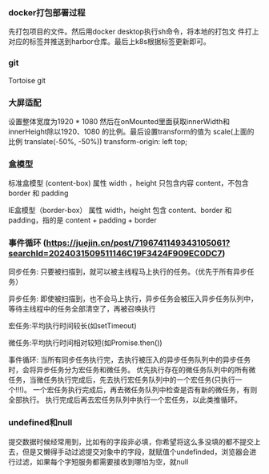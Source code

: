 ### docker打包部署过程
先打包项目的文件。然后用docker desktop执行sh命令，将本地的打包文
件打上对应的标签并推送到harbor仓库。最后上k8s根据标签更新即可。

### git
Tortoise git

### 大屏适配 
设置整体宽度为1920 * 1080
然后在onMounted里面获取innerWidth和innerHeight除以1920、1080
的比例。最后设置transform的值为 scale(上面的比例 translate(-50%, -50%))
transform-origin: left top;

### 盒模型
标准盒模型 (content-box)
属性 width ，height 只包含内容 content，不包含 border 和 padding

IE盒模型（border-box）
属性 width，height 包含 content、border 和 padding，指的是 content + padding + border

### 事件循环 (https://juejin.cn/post/7196741149343105061?searchId=2024031509511146C19F3424F909EC0DC7)
同步任务:
只要被扫描到，就可以被主线程马上执行的任务。（优先于所有异步任务）

异步任务:
即使被扫描到，也不会马上执行，异步任务会被压入异步任务队列中，等待主线程中的任务全部清空了，再被召唤执行

宏任务:平均执行时间较长(如setTimeout)

微任务:平均执行时间相对较短(如Promise.then())

事件循环: 
当所有同步任务执行完，去执行被压入的异步任务队列中的异步任务时，会将异步任务分为宏任务和微任务。
优先执行存在的微任务队列中的所有微任务，当微任务执行完成后，先去执行宏任务队列中的一个宏任务(只执行一个!!!)。
一个宏任务执行完成后，再去微任务队列中检查是否有新的微任务，有则全部执行。
执行完成后再去宏任务队列中执行一个宏任务，以此类推循环。

### undefined和null
提交数据时候经常用到，比如有的字段非必填，你希望将这么多没填的都不提交上去，但是又懒得手动过滤提交对象中的字段，就赋值个undefinded，浏览器会进行过滤，如果每个字短服务都需要接收到哪怕为空，就null